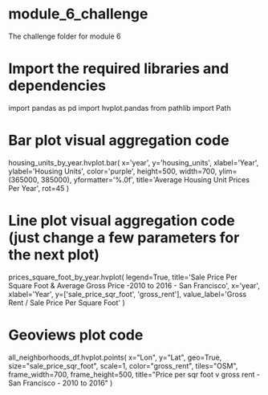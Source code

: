 # module_6_challenge
The challenge folder for module 6
# Import the required libraries and dependencies
import pandas as pd
import hvplot.pandas
from pathlib import Path

# Bar plot visual aggregation code
housing_units_by_year.hvplot.bar(
    x='year',
    y='housing_units',
    xlabel='Year',
    ylabel='Housing Units',
    color='purple',
    height=500, 
    width=700,
    ylim=(365000, 385000),
    yformatter='%.0f',
    title='Average Housing Unit Prices Per Year',
    rot=45
)
    
    
# Line plot visual aggregation code (just change a few parameters for the next plot)
prices_square_foot_by_year.hvplot(
    legend=True,
    title='Sale Price Per Square Foot & Average Gross Price -2010 to 2016 - San Francisco',
    x='year',
    xlabel='Year',
    y=['sale_price_sqr_foot', 'gross_rent'],
    value_label='Gross Rent / Sale Price Per Square Foot'
)

# Geoviews plot code
all_neighborhoods_df.hvplot.points(
    x="Lon", 
    y="Lat", 
    geo=True, 
    size="sale_price_sqr_foot",
    scale=1, 
    color="gross_rent", 
    tiles="OSM",
    frame_width=700,
    frame_height=500,
    title="Price per sqr foot v gross rent - San Francisco - 2010 to 2016"
)